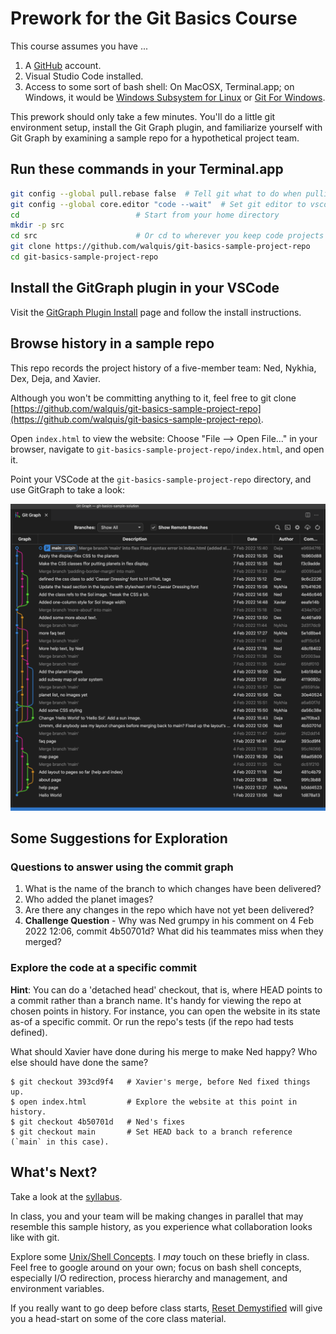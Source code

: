 # Prework for the Git Basics Course

This course assumes you have ...
1. A [GitHub](https://github.com) account.
1. Visual Studio Code installed.
1. Access to some sort of bash shell: On MacOSX, Terminal.app; on Windows, it would be [Windows Subsystem for Linux](https://learn.microsoft.com/en-us/windows/wsl/install) or [Git For Windows](https://gitforwindows.org/).


This prework should only take a few minutes. You'll do  a little git environment setup, install the Git Graph plugin, and familiarize yourself with Git Graph by examining a sample repo for a hypothetical project team.


## Run these commands in your Terminal.app
```bash
git config --global pull.rebase false  # Tell git what to do when pulling
git config --global core.editor "code --wait"  # Set git editor to vscode
cd                          # Start from your home directory
mkdir -p src
cd src                      # Or cd to wherever you keep code projects
git clone https://github.com/walquis/git-basics-sample-project-repo
cd git-basics-sample-project-repo
```

## Install the GitGraph plugin in your VSCode

Visit the [GitGraph Plugin Install](https://marketplace.visualstudio.com/items?itemName=mhutchie.git-graph) page and follow the install instructions.

## Browse history in a sample repo
This repo records the project history of a five-member team: Ned, Nykhia, Dex, Deja, and Xavier.

Although you won't be committing anything to it, feel free to git clone [https://github.com/walquis/git-basics-sample-project-repo](https://github.com/walquis/git-basics-sample-project-repo).

Open `index.html` to view the website:  Choose "File --> Open File..." in your browser, navigate to `git-basics-sample-project-repo/index.html`, and open it.

Point your VSCode at the `git-basics-sample-project-repo` directory, and use GitGraph to take a look:


![GitGraph of sample repo history](images/git-graph-of-sample-repo.png)

## Some Suggestions for Exploration

### Questions to answer using the commit graph

1. What is the name of the branch to which changes have been delivered?
1. Who added the planet images?
1. Are there any changes in the repo which have not yet been delivered?
1. **Challenge Question** - Why was Ned grumpy in his comment on 4 Feb 2022 12:06, commit 4b50701d? What did his teammates miss when they merged?

### Explore the code at a specific commit
**Hint**: You can do a 'detached head' checkout, that is, where HEAD points to a commit rather than a branch name.  It's handy for viewing the repo at chosen points in history.  For instance, you can open the website in its state as-of a specific commit.  Or run the repo's tests (if the repo had tests defined).

What should Xavier have done during his merge to make Ned happy?  Who else should have done the same?

```
$ git checkout 393cd9f4   # Xavier's merge, before Ned fixed things up.
$ open index.html         # Explore the website at this point in history.
$ git checkout 4b50701d   # Ned's fixes
$ git checkout main       # Set HEAD back to a branch reference (`main` in this case).
```

## What's Next?

Take a look at the [syllabus](syllabus.md).

In class, you and your team will be making changes in parallel that may resemble this sample history, as you experience what collaboration looks like with git.

Explore some [Unix/Shell Concepts](unix-shell-concepts.md). I *may* touch on these briefly in class. Feel free to google around on your own; focus on bash shell concepts, especially I/O redirection, process hierarchy and management, and environment variables.

If you really want to go deep before class starts, [Reset Demystified](https://git-scm.com/book/en/v2/Git-Tools-Reset-Demystified) will give you a head-start on some of the core class material.

